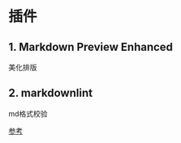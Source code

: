 # 插件

## 1. Markdown Preview Enhanced

美化排版

## 2. markdownlint

md格式校验

[参考](https://www.jianshu.com/p/3eebde5748a6)
